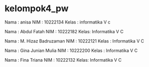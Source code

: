 # kelompok4_pw

Nama : anisa
NIM : 10222134
Kelas : informatika V c

Nama : Abdul Fatah
NIM  : 10222182
Kelas: Informatika V C

Nama : M. Hizaz Badruzaman
NIM : 10222121
Kelas : Informatika V C

Nama : Gina Junian Mulia
NIM : 10222200
Kelas : Informatika V C

Nama : Fina Triana
NIM  : 10222132
Kelas: Informatika V C